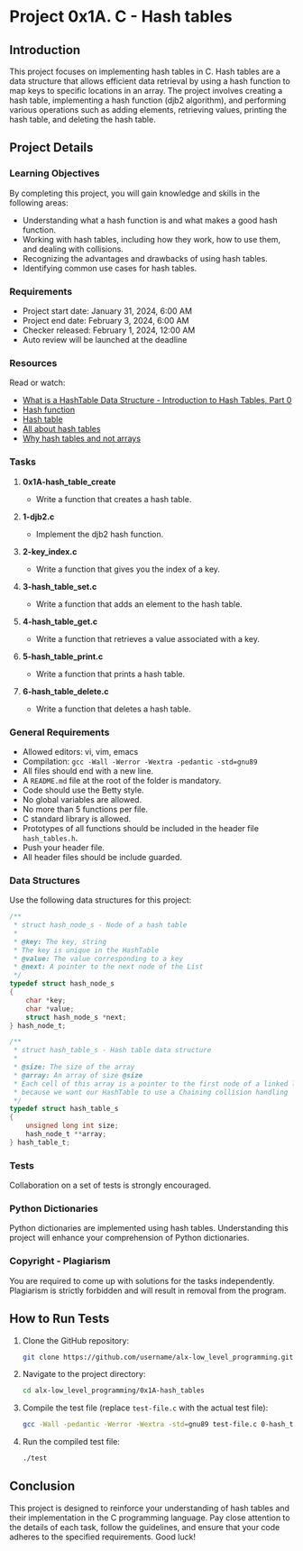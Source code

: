 # Project 0x1A. C - Hash tables

## Introduction
This project focuses on implementing hash tables in C. Hash tables are a data structure that allows efficient data retrieval by using a hash function to map keys to specific locations in an array. The project involves creating a hash table, implementing a hash function (djb2 algorithm), and performing various operations such as adding elements, retrieving values, printing the hash table, and deleting the hash table.

## Project Details
### Learning Objectives
By completing this project, you will gain knowledge and skills in the following areas:
- Understanding what a hash function is and what makes a good hash function.
- Working with hash tables, including how they work, how to use them, and dealing with collisions.
- Recognizing the advantages and drawbacks of using hash tables.
- Identifying common use cases for hash tables.

### Requirements
- Project start date: January 31, 2024, 6:00 AM
- Project end date: February 3, 2024, 6:00 AM
- Checker released: February 1, 2024, 12:00 AM
- Auto review will be launched at the deadline

### Resources
Read or watch:
- [What is a HashTable Data Structure - Introduction to Hash Tables, Part 0](https://www.youtube.com/watch?v=MfhjkfocRR0)
- [Hash function](https://en.wikipedia.org/wiki/Hash_function)
- [Hash table](https://en.wikipedia.org/wiki/Hash_table)
- [All about hash tables](https://www.hackerearth.com/practice/data-structures/hash-tables/basics-of-hash-tables/tutorial/)
- [Why hash tables and not arrays](https://www.quora.com/Why-use-a-hash-table-instead-of-an-array)
  
### Tasks
1. **0x1A-hash_table_create**
   - Write a function that creates a hash table.

2. **1-djb2.c**
   - Implement the djb2 hash function.

3. **2-key_index.c**
   - Write a function that gives you the index of a key.

4. **3-hash_table_set.c**
   - Write a function that adds an element to the hash table.

5. **4-hash_table_get.c**
   - Write a function that retrieves a value associated with a key.

6. **5-hash_table_print.c**
   - Write a function that prints a hash table.

7. **6-hash_table_delete.c**
   - Write a function that deletes a hash table.

### General Requirements
- Allowed editors: vi, vim, emacs
- Compilation: `gcc -Wall -Werror -Wextra -pedantic -std=gnu89`
- All files should end with a new line.
- A `README.md` file at the root of the folder is mandatory.
- Code should use the Betty style.
- No global variables are allowed.
- No more than 5 functions per file.
- C standard library is allowed.
- Prototypes of all functions should be included in the header file `hash_tables.h`.
- Push your header file.
- All header files should be include guarded.

### Data Structures
Use the following data structures for this project:

```c
/**
 * struct hash_node_s - Node of a hash table
 *
 * @key: The key, string
 * The key is unique in the HashTable
 * @value: The value corresponding to a key
 * @next: A pointer to the next node of the List
 */
typedef struct hash_node_s
{
    char *key;
    char *value;
    struct hash_node_s *next;
} hash_node_t;

/**
 * struct hash_table_s - Hash table data structure
 *
 * @size: The size of the array
 * @array: An array of size @size
 * Each cell of this array is a pointer to the first node of a linked list,
 * because we want our HashTable to use a Chaining collision handling
 */
typedef struct hash_table_s
{
    unsigned long int size;
    hash_node_t **array;
} hash_table_t;
```

### Tests
Collaboration on a set of tests is strongly encouraged.

### Python Dictionaries
Python dictionaries are implemented using hash tables. Understanding this project will enhance your comprehension of Python dictionaries.

### Copyright - Plagiarism
You are required to come up with solutions for the tasks independently. Plagiarism is strictly forbidden and will result in removal from the program.

## How to Run Tests
1. Clone the GitHub repository:
   ```bash
   git clone https://github.com/username/alx-low_level_programming.git
   ```

2. Navigate to the project directory:
   ```bash
   cd alx-low_level_programming/0x1A-hash_tables
   ```

3. Compile the test file (replace `test-file.c` with the actual test file):
   ```bash
   gcc -Wall -pedantic -Werror -Wextra -std=gnu89 test-file.c 0-hash_table_create.c 1-djb2.c 2-key_index.c 3-hash_table_set.c 4-hash_table_get.c 5-hash_table_print.c 6-hash_table_delete.c -o test
   ```

4. Run the compiled test file:
   ```bash
   ./test
   ```

## Conclusion
This project is designed to reinforce your understanding of hash tables and their implementation in the C programming language. Pay close attention to the details of each task, follow the guidelines, and ensure that your code adheres to the specified requirements. Good luck!
